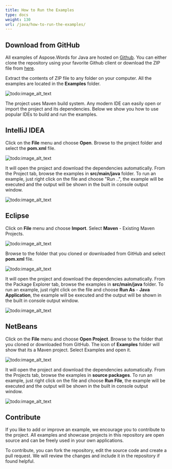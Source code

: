 ```yaml
---
title: How to Run the Examples
type: docs
weight: 130
url: /java/how-to-run-the-examples/
---
```


## Download from GitHub

All examples of Aspose.Words for Java are hosted on [Github](https://github.com/aspose-words/Aspose.Words-for-Java). You can either clone the repository using your favorite Github client or download the ZIP file from [here](https://github.com/aspose-words/Aspose.Words-for-Java/archive/master.zip).

Extract the contents of ZIP file to any folder on your computer. All the examples are located in the **Examples** folder.

![todo:image_alt_text](http://i.imgur.com/2s90CFq.png)

The project uses Maven build system. Any modern IDE can easily open or import the project and its dependencies. Below we show you how to use popular IDEs to build and run the examples.

## IntelliJ IDEA

Click on the **File** menu and choose **Open**. Browse to the project folder and select the **pom.xml** file.

![todo:image_alt_text](http://i.imgur.com/FuwxsOg.png)

It will open the project and download the dependencies automatically. From the Project tab, browse the examples in **src/main/java** folder. To run an example, just right click on the file and choose "Run ..", the example will be executed and the output will be shown in the built in console output window.

![todo:image_alt_text](http://i.imgur.com/pyP6jOr.png)

## Eclipse

Click on **File** menu and choose **Import**. Select **Maven** - Existing Maven Projects.

![todo:image_alt_text](http://i.imgur.com/nReoOb7.png)

Browse to the folder that you cloned or downloaded from GitHub and select **pom.xml** file.

![todo:image_alt_text](http://i.imgur.com/q6yIkVo.png)

It will open the project and download the dependencies automatically. From the Package Explorer tab, browse the examples in **src/main/java** folder. To run an example, just right click on the file and choose **Run As** - **Java Application**, the example will be executed and the output will be shown in the built in console output window.

![todo:image_alt_text](http://i.imgur.com/Jsr26hZ.png)

## NetBeans

Click on the **File** menu and choose **Open Project**. Browse to the folder that you cloned or downloaded from GitHub. The icon of **Examples** folder will show that its a Maven project. Select Examples and open it.

![todo:image_alt_text](http://i.imgur.com/UPZF90F.png)

It will open the project and download the dependencies automatically. From the Projects tab, browse the examples in **source packages**. To run an example, just right click on the file and choose **Run File**, the example will be executed and the output will be shown in the built in console output window.

![todo:image_alt_text](http://i.imgur.com/kUNojTJ.png)

## Contribute

If you like to add or improve an example, we encourage you to contribute to the project. All examples and showcase projects in this repository are open source and can be freely used in your own applications.

To contribute, you can fork the repository, edit the source code and create a pull request. We will review the changes and include it in the repository if found helpful.
